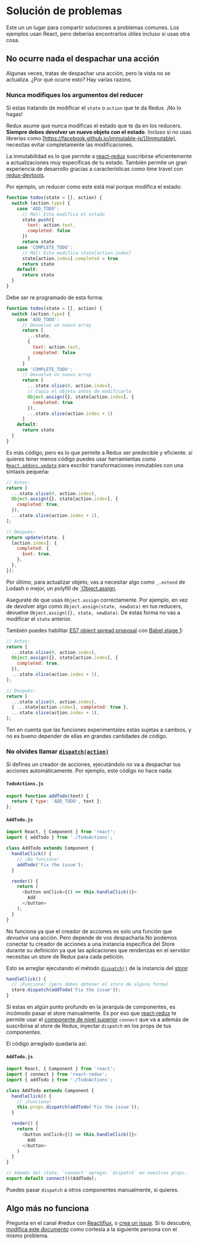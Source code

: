 # Solución de problemas

Este un un lugar para compartir soluciones a problemas comunes.
Los ejemplos usan React, pero deberías encontrarlos útiles incluso si usas otra cosa.

## No ocurre nada el despachar una acción
Algunas veces, tratas de despachar una acción, pero la vista no se actualiza. ¿Por qué ocurre esto? Hay varias razons.

### Nunca modifiques los argumentos del reducer
Si estas tratando de modificar el `state` o `action` que te da Redux. ¡No lo hagas!

Redux asume que nunca modificas el estado que te da en los reducers. **Siempre debes devolver un nuevo objeto con el estado**. Incluso si no usas librerías como [https://facebook.github.io/immutable-js/](Immutable), necesitas evitar completamente las modificaciones.

La inmutabilidad es lo que permite a [react-redux](https://github.com/gaearon/react-redux) suscribirse eficientemente a actualizaciones muy específicas de tu estado. También permite un gran experiencia de desarrollo gracias a características como time travel con [redux-devtools](http://github.com/gaearon/redux-devtools).

Por ejemplo, un reducer como este está mal porque modifica el estado:
```javascript
function todos(state = [], action) {
  switch (action.type) {
    case 'ADD_TODO':
      // Mal! Esto modifica el estado
      state.push({
        text: action.text,
        completed: false
      })
      return state
    case 'COMPLETE_TODO':
      // Mal! Esto modifica state[action.index]
      state[action.index].completed = true
      return state
    default:
      return state
  }
}
```
Debe ser re programado de esta forma:
```javascript
function todos(state = [], action) {
  switch (action.type) {
    case 'ADD_TODO':
      // Devuelve un nuevo array
      return [
        ...state,
        {
          text: action.text,
          completed: false
        }
      ]
    case 'COMPLETE_TODO':
      // Devuelve un nuevo array
      return [
        ...state.slice(0, action.index),
        // Copia el objeto antes de modificarlo
        Object.assign({}, state[action.index], {
          completed: true
        }),
        ...state.slice(action.index + 1)
      ]
    default:
      return state
  }
}
```
Es más código, pero es lo que permite a Redux ser predecible y eficiente. si quieres tener menos código puedes usar herramientas como [`React.addons.update`](https://facebook.github.io/react/docs/update.html) para escribir transformaciones inmutables con una sintaxis pequeña:
```javascript
// Antes:
return [
  ...state.slice(0, action.index),
  Object.assign({}, state[action.index], {
    completed: true,
  }),
  ...state.slice(action.index + 1),
];

// Después:
return update(state, {
  [action.index]: {
    completed: {
      $set: true,
    },
  },
});
```
Por último, para actualizar objeto, vas a necesitar algo como `_.extend` de Lodash o mejor, un polyfill de [`Object.assign](https://developer.mozilla.org/en/docs/Web/JavaScript/Reference/Global_Objects/Object/assign).

Asegurate de que usas `Object.assign` correctamente. Por ejemplo, en vez de devolver algo como `Object.assign(state, newData)` en tus reducers, devuelve `Object.assign({}, state, newData)`. De estas forma no vas a modificar el `state` anterior.

También puedes habilitar [ES7 object spread proposal](https://github.com/sebmarkbage/ecmascript-rest-spread) con [Babel stage 1](http://babeljs.io/docs/usage/experimental/):
```javascript
// Antes:
return [
  ...state.slice(0, action.index),
  Object.assign({}, state[action.index], {
    completed: true,
  }),
  ...state.slice(action.index + 1),
];

// Después:
return [
  ...state.slice(0, action.index),
  { ...state[action.index], completed: true },
  ...state.slice(action.index + 1),
];
```
Ten en cuenta que las funciones experimentales estás sujetas a cambios, y no es bueno depender de ellas en grandes cantidades de código.

### No olvides llamar [`dispatch(action)`](http://redux.js.org/docs/api/Store.html#dispatch)
Sí defines un creador de acciones, ejecutándolo *no* va a despachar tus acciones automáticamente. Por ejemplo, este código no hace nada:

#### **`TodoActions.js`**
```javascript
export function addTodo(text) {
  return { type: 'ADD_TODO', text };
};
```

#### **`AddTodo.js`**
```javascript
import React, { Component } from 'react';
import { addTodo } from './TodoActions';

class AddTodo extends Component {
  handleClick() {
    // ¡No funciona!
    addTodo('Fix the issue');
  }

  render() {
    return (
      <button onClick={() => this.handleClick()}>
        Add
      </button>
    );
  }
}
```
No funciona ya que el creador de acciones es solo una función que *devuelve* una acción. Pero depende de vos despacharla.No podemos conectar tu creador de acciones a una instancia específica del Store durante su definición ya que las aplicaciones que renderizas en el servidor necesitas un store de Redux para cada petición.

Esto se arreglar ejecutando el método [`dispatch()`](http://redux.js.org/docs/api/Store.html#dispatch) de la instancia del [store](http://redux.js.org/docs/api/Store.html):
```javascript
handleClick() {
  // ¡Funciona! (pero debes obtener el store de alguna forma)
  store.dispatch(addTodo('Fix the issue'));
}
```
Si estas en algún punto profundo en la jerarquía de componentes, es incómodo pasar el store manualmente. Es por eso que [react-redux](https://github.com/gaearon/react-redux) te permite usar el [componente de nivel superior](https://medium.com/@dan_abramov/mixins-are-dead-long-live-higher-order-components-94a0d2f9e750) `connect` que va a además de suscribirse al store de Redux, inyectar `dispatch` en los props de tus componentes.

El código arreglado quedaría así:

#### **`AddTodo.js`**
```javascript
import React, { Component } from 'react';
import { connect } from 'react-redux';
import { addTodo } from './TodoActions';

class AddTodo extends Component {
  handleClick() {
    // ¡Funciona!
    this.props.dispatch(addTodo('Fix the issue'));
  }

  render() {
    return (
      <button onClick={() => this.handleClick()}>
        Add
      </button>
    )
  }
}

// Además del state, `connect` agregar `dispatch` en nuestros props.
export default connect()(AddTodo);
```
Puedes pasar `dispatch` a otros componentes manualmente, si quieres.

## Algo más no funciona
Pregunta en el canal #redux con [Reactiflux](http://reactiflux.com/), o [crea un issue](https://github.com/rackt/redux/issues).
Si lo descubre, [modifica este documento](https://github.com/rackt/redux/edit/master/docs/Troubleshooting.md) como cortesía a la siguiente persona con el mismo problema.